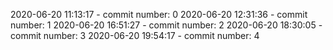 2020-06-20 11:13:17 - commit number: 0
2020-06-20 12:31:36 - commit number: 1
2020-06-20 16:51:27 - commit number: 2
2020-06-20 18:30:05 - commit number: 3
2020-06-20 19:54:17 - commit number: 4
